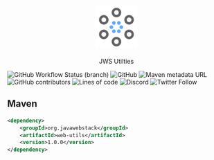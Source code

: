 <p align="center"><img src="https://raw.githubusercontent.com/JavaWebStack/docs/master/docs/assets/img/icon.svg" width="100">
<br><br>
JWS Utilties
</p>

![GitHub Workflow Status (branch)](https://img.shields.io/github/workflow/status/JavaWebStack/web-utils/Maven%20Deploy/master)
![GitHub](https://img.shields.io/github/license/JavaWebStack/web-utils)
![Maven metadata URL](https://img.shields.io/maven-metadata/v?metadataUrl=https%3A%2F%2Frepo1.maven.org%2Fmaven2%2Forg%2Fjavawebstack%2Fweb-utils%2Fmaven-metadata.xml)
![GitHub contributors](https://img.shields.io/github/contributors/JavaWebStack/web-utils)
![Lines of code](https://img.shields.io/tokei/lines/github/JavaWebStack/web-utils)
![Discord](https://img.shields.io/discord/815612319378833408?color=%237289DA&label=discord)
![Twitter Follow](https://img.shields.io/twitter/follow/JavaWebStack?style=social) 

## Maven
```xml
<dependency>
    <groupId>org.javawebstack</groupId>
    <artifactId>web-utils</artifactId>
    <version>1.0.0</version>
</dependency>
```
